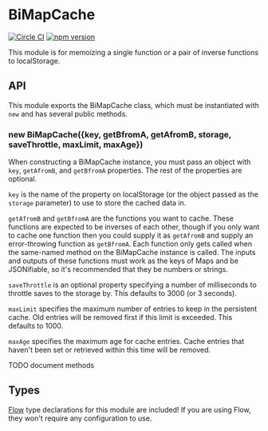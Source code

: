 # BiMapCache

[![Circle CI](https://circleci.com/gh/StreakYC/bimapcache.svg?style=shield)](https://circleci.com/gh/StreakYC/bimapcache)
[![npm version](https://badge.fury.io/js/bimapcache.svg)](https://badge.fury.io/js/bimapcache)

This module is for memoizing a single function or a pair of inverse functions
to localStorage.

## API

This module exports the BiMapCache class, which must be instantiated with `new`
and has several public methods.

### new BiMapCache({key, getBfromA, getAfromB, storage, saveThrottle, maxLimit, maxAge})

When constructing a BiMapCache instance, you must pass an object with `key`,
`getAfromB`, and `getBfromA` properties. The rest of the properties are
optional.

`key` is the name of the property on localStorage (or the object passed as the
`storage` parameter) to use to store the cached data in.

`getAfromB` and `getBfromA` are the functions you want to cache. These functions
are expected to be inverses of each other, though if you only want to cache one
function then you could supply it as `getAfromB` and supply an error-throwing
function as `getBfromA`. Each function only gets called when the same-named
method on the BiMapCache instance is called. The inputs and outputs of these
functions must work as the keys of Maps and be JSONifiable, so it's recommended
that they be numbers or strings.

`saveThrottle` is an optional property specifying a number of milliseconds to
throttle saves to the storage by. This defaults to 3000 (or 3 seconds).

`maxLimit` specifies the maximum number of entries to keep in the persistent
cache. Old entries will be removed first if this limit is exceeded. This
defaults to 1000.

`maxAge` specifies the maximum age for cache entries. Cache entries that haven't
been set or retrieved within this time will be removed.

TODO document methods

## Types

[Flow](https://flowtype.org/) type declarations for this module are included!
If you are using Flow, they won't require any configuration to use.
